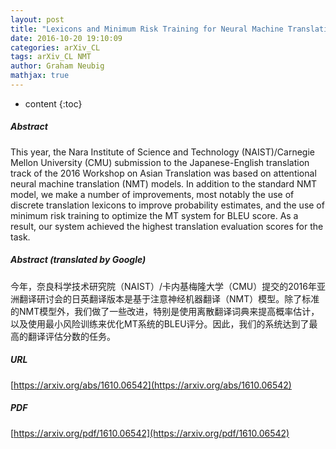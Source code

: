 ```yaml
---
layout: post
title: "Lexicons and Minimum Risk Training for Neural Machine Translation: NAIST-CMU at WAT2016"
date: 2016-10-20 19:10:09
categories: arXiv_CL
tags: arXiv_CL NMT
author: Graham Neubig
mathjax: true
---
```


* content
{:toc}

##### Abstract
This year, the Nara Institute of Science and Technology (NAIST)/Carnegie Mellon University (CMU) submission to the Japanese-English translation track of the 2016 Workshop on Asian Translation was based on attentional neural machine translation (NMT) models. In addition to the standard NMT model, we make a number of improvements, most notably the use of discrete translation lexicons to improve probability estimates, and the use of minimum risk training to optimize the MT system for BLEU score. As a result, our system achieved the highest translation evaluation scores for the task.

##### Abstract (translated by Google)
今年，奈良科学技术研究院（NAIST）/卡内基梅隆大学（CMU）提交的2016年亚洲翻译研讨会的日英翻译版本是基于注意神经机器翻译（NMT）模型。除了标准的NMT模型外，我们做了一些改进，特别是使用离散翻译词典来提高概率估计，以及使用最小风险训练来优化MT系统的BLEU评分。因此，我们的系统达到了最高的翻译评估分数的任务。

##### URL
[https://arxiv.org/abs/1610.06542](https://arxiv.org/abs/1610.06542)

##### PDF
[https://arxiv.org/pdf/1610.06542](https://arxiv.org/pdf/1610.06542)

